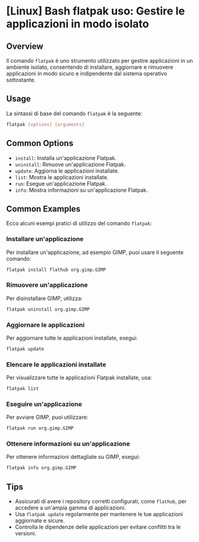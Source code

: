 # [Linux] Bash flatpak uso: Gestire le applicazioni in modo isolato

## Overview
Il comando `flatpak` è uno strumento utilizzato per gestire applicazioni in un ambiente isolato, consentendo di installare, aggiornare e rimuovere applicazioni in modo sicuro e indipendente dal sistema operativo sottostante.

## Usage
La sintassi di base del comando `flatpak` è la seguente:

```bash
flatpak [options] [arguments]
```

## Common Options
- `install`: Installa un'applicazione Flatpak.
- `uninstall`: Rimuove un'applicazione Flatpak.
- `update`: Aggiorna le applicazioni installate.
- `list`: Mostra le applicazioni installate.
- `run`: Esegue un'applicazione Flatpak.
- `info`: Mostra informazioni su un'applicazione Flatpak.

## Common Examples
Ecco alcuni esempi pratici di utilizzo del comando `flatpak`:

### Installare un'applicazione
Per installare un'applicazione, ad esempio GIMP, puoi usare il seguente comando:

```bash
flatpak install flathub org.gimp.GIMP
```

### Rimuovere un'applicazione
Per disinstallare GIMP, utilizza:

```bash
flatpak uninstall org.gimp.GIMP
```

### Aggiornare le applicazioni
Per aggiornare tutte le applicazioni installate, esegui:

```bash
flatpak update
```

### Elencare le applicazioni installate
Per visualizzare tutte le applicazioni Flatpak installate, usa:

```bash
flatpak list
```

### Eseguire un'applicazione
Per avviare GIMP, puoi utilizzare:

```bash
flatpak run org.gimp.GIMP
```

### Ottenere informazioni su un'applicazione
Per ottenere informazioni dettagliate su GIMP, esegui:

```bash
flatpak info org.gimp.GIMP
```

## Tips
- Assicurati di avere i repository corretti configurati, come `flathub`, per accedere a un'ampia gamma di applicazioni.
- Usa `flatpak update` regolarmente per mantenere le tue applicazioni aggiornate e sicure.
- Controlla le dipendenze delle applicazioni per evitare conflitti tra le versioni.